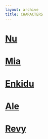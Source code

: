```yaml
---
layout: archive
title: CHARACTERS
---
```

# [Nu](/characters/nu)

# [Mia](/characters/mia)

# [Enkidu](/characters/enkidu)

# [Ale](/characters/ale)

# [Revy](/characters/revy)
